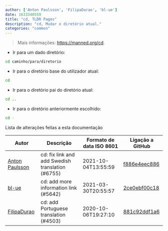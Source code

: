 ```yaml
---
author: ['Anton Paulsson', 'FilipaDurao', 'bl-ue']
date: 1633348559
title: "cd, TLDR Pages"
description: "cd, Mudar o diretório atual."
categories: "common"
---
```

> Mais informações: <https://manned.org/cd>.

- Ir para um dado diretório:

```bash
cd caminho/para/diretorio
```

- Ir para o diretório base do utilizador atual:

```bash
cd
```

- Ir para o diretório pai do diretório atual:

```bash
cd ..
```

- Ir para o diretório anteriormente escolhido:

```bash
cd -
```
Lista de alterações feitas a esta documentação


Autor | Descrição | Formato de data ISO 8601 | Ligação a GitHub
------|-----|-----|-----
[Anton Paulsson](mailto:Anton.Zichi@gmail.com) | cd: fix link and add Swedish translation (#6755) | 2021-10-04T13:55:59 | [f886e4eec886](https://github.com/tldr-pages/tldr/commit/f886e4eec886de4af7978b503ba85d4a40585814)
[bl-ue](mailto:54780737+bl-ue@users.noreply.github.com) | cd: add more information link (#5642) | 2021-03-30T20:55:57 | [2ce0ebf00c18](https://github.com/tldr-pages/tldr/commit/2ce0ebf00c18070cca3f70a710ea991f258970ef)
[FilipaDurao](mailto:32716065+FilipaDurao@users.noreply.github.com) | cd: add Portuguese translation (#4503) | 2020-10-06T19:27:10 | [881c92ddf1a6](https://github.com/tldr-pages/tldr/commit/881c92ddf1a6b9fbb960d2a26250852e9a0e9256)

